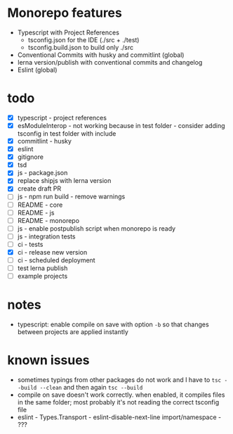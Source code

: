 # Monorepo features
- Typescript with Project References
    - tsconfig.json for the IDE (./src + ./test)
    - tsconfig.build.json to build only ./src
- Conventional Commits with husky and commitlint (global)
- lerna version/publish with conventional commits and changelog
- Eslint (global)

# todo

- [x] typescript - project references
- [x] esModuleInterop - not working because in test folder - consider adding tsconfig in test folder with include
- [x] commitlint - husky
- [x] eslint
- [x] gitignore
- [x] tsd
- [x] js - package.json
- [x] replace shipjs with lerna version
- [x] create draft PR
- [ ] js - npm run build - remove warnings
- [ ] README - core
- [ ] README - js
- [ ] README - monorepo
- [ ] js - enable postpublish script when monorepo is ready
- [ ] js - integration tests
- [ ] ci - tests
- [x] ci - release new version
- [ ] ci - scheduled deployment
- [ ] test lerna publish
- [ ] example projects

# notes

- typescript: enable compile on save with option `-b` so that changes between projects are applied instantly

# known issues
- sometimes typings from other packages do not work and I have to `tsc --build --clean` and then again `tsc --build`
- compile on save doesn't work correctly. when enabled, it compiles files in the same folder; most probably it's not reading the correct tsconfig file
- eslint - Types.Transport - eslint-disable-next-line import/namespace - ???
